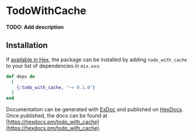 # TodoWithCache

**TODO: Add description**

## Installation

If [available in Hex](https://hex.pm/docs/publish), the package can be installed
by adding `todo_with_cache` to your list of dependencies in `mix.exs`:

```elixir
def deps do
  [
    {:todo_with_cache, "~> 0.1.0"}
  ]
end
```

Documentation can be generated with [ExDoc](https://github.com/elixir-lang/ex_doc)
and published on [HexDocs](https://hexdocs.pm). Once published, the docs can
be found at [https://hexdocs.pm/todo_with_cache](https://hexdocs.pm/todo_with_cache).

